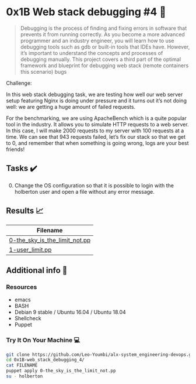 # 0x1B Web stack debugging #4 :wrench:

> Debugging is the process of finding and fixing errors in software that prevents it from running correctly. As you become a more advanced programmer and an industry engineer, you will learn how to use debugging tools such as gdb or built-in tools that IDEs have. However, it’s important to understand the concepts and processes of debugging manually. This project covers a third part of the optimal framework and blueprint for debugging web stack (remote containers this scenario) bugs

Challenge:

In this web stack debugging task, we are testing how well our web server setup featuring Nginx is doing under pressure and it turns out it’s not doing well: we are getting a huge amount of failed requests.

For the benchmarking, we are using ApacheBench which is a quite popular tool in the industry. It allows you to simulate HTTP requests to a web server. In this case, I will make 2000 requests to my server with 100 requests at a time. We can see that 943 requests failed, let’s fix our stack so that we get to 0, and remember that when something is going wrong, logs are your best friends!



## Tasks :heavy_check_mark:

0. Change the OS configuration so that it is possible to login with the holberton user and open a file without any error message.


## Results :chart_with_upwards_trend:

| Filename |
| ------ |
| [0-the_sky_is_the_limit_not.pp](./0-the_sky_is_the_limit_not.pp)|
| [1-user_limit.pp](./1-user_limit.pp)|


## Additional info :construction:
### Resources

- emacs
- BASH
- Debian 9 stable / Ubuntu 16.04 / Ubuntu 18.04 
- Shellcheck
- Puppet


### Try It On Your Machine :computer:
```bash
git clone https://github.com/Leo-Youmbi/alx-system_engineering-devops.git
cd 0x1B-web_stack_debugging_4/
cat FILENAME
puppet apply 0-the_sky_is_the_limit_not.pp
su - holberton
```